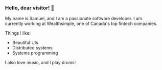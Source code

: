### Hello, dear visitor! 👋

My name is Samuel, and I am a passionate software developer. I am currently working at Wealthsimple, one of Canada's top fintech companies.

Things I like:
- Beautiful UIs
- Distributed systems
- Systems programming

I also love music, and I play drums!
